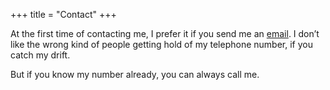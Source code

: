 +++
title = "Contact"
+++

At the first time of contacting me, I prefer it if you send me an <a href="mailto:info&#64;publishink.co.uk">email</a>. I don’t like the wrong kind of people getting hold of my telephone number, if you catch my drift.

But if you know my number already, you can always call me.